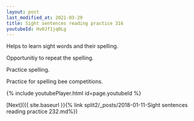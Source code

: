 ```yaml
---
layout: post
last_modified_at: 2021-03-29
title: Sight sentences reading practice 316
youtubeId: Hv0Jf1jq0Lg
---
```

 
 
Helps to learn sight words and their spelling.

Opportunitiy to repeat the spelling. 

Practice spelling. 
 
Practice for spelling bee competitions. 
 
{% include youtubePlayer.html id=page.youtubeId %}
 
 

[Next]({{ site.baseurl }}{% link  split2/_posts/2018-01-11-Sight sentences reading practice 232.md%})
 
